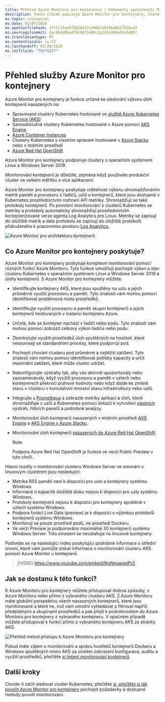 ```yaml
---
title: Přehled Azure Monitoru pro kontejnery | Dokumenty společnosti Microsoft
description: Tento článek popisuje Azure Monitor pro kontejnery, které monitoruje řešení AKS Container Insights a hodnotu, kterou poskytuje sledováním stavu clusterů AKS a instancí kontejnerů v Azure.
ms.topic: conceptual
ms.date: 01/07/2020
ms.openlocfilehash: 3ff2c35ae9f5838447ce90e2a020649427920a43
ms.sourcegitcommit: 2ec4b3d0bad7dc0071400c2a2264399e4fe34897
ms.translationtype: MT
ms.contentlocale: cs-CZ
ms.lasthandoff: 03/28/2020
ms.locfileid: "79275227"
---
```

# <a name="azure-monitor-for-containers-overview"></a>Přehled služby Azure Monitor pro kontejnery

Azure Monitor pro kontejnery je funkce určená ke sledování výkonu úloh kontejnerů nasazených na:

- Spravované clustery Kubernetes hostované ve [službě Azure Kubernetes Service (AKS)](../../aks/intro-kubernetes.md)
- Samoobslužné clustery Kubernetes hostované v Azure pomocí [AKS Engine](https://github.com/Azure/aks-engine)
- [Azure Container Instances](../../container-instances/container-instances-overview.md)
- Clustery Kubernetes s vlastním spravem hostované v [Azure Stacku](https://docs.microsoft.com/azure-stack/user/azure-stack-kubernetes-aks-engine-overview?view=azs-1910) nebo v místním prostředí
- [Azure Red Hat OpenShift](../../openshift/intro-openshift.md)

Azure Monitor pro kontejnery podporuje clustery s operačním systémem Linux a Windows Server 2019. 

Monitorování kontejnerů je důležité, zejména když používáte produkční cluster ve velkém měřítku s více aplikacemi.

Azure Monitor pro kontejnery poskytuje viditelnost výkonu shromažďováním metrik paměti a procesoru z řadičů, uzlů a kontejnerů, které jsou dostupné v Kubernetes prostřednictvím rozhraní API metriky. Shromažďují se také protokoly kontejnerů.  Po povolení monitorování z clusterů Kubernetes se metriky a protokoly automaticky shromažďují prostřednictvím kontejnerizované verze agenta Log Analytics pro Linux. Metriky se zapisují do úložiště metrik a data protokolu se zapisují do úložiště protokolů přidruženého k pracovnímu prostoru [Log Analytics.](../log-query/log-query-overview.md) 

![Azure Monitor pro architekturu kontejnerů](./media/container-insights-overview/azmon-containers-architecture-01.png)
 
## <a name="what-does-azure-monitor-for-containers-provide"></a>Co Azure Monitor pro kontejnery poskytuje?

Azure Monitor pro kontejnery poskytuje komplexní monitorování pomocí různých funkcí Azure Monitoru. Tyto funkce umožňují pochopit výkon a stav clusteru Kubernetes s operačním systémem Linux a Windows Server 2019 a úlohy kontejnerů. S Azure Monitor pro kontejnery můžete:

* Identifikujte kontejnery AKS, které jsou spuštěny na uzlu a jejich průměrné využití procesoru a paměti. Tyto znalosti vám mohou pomoci identifikovat problémová místa prostředků.
* Identifikujte využití procesoru a paměti skupin kontejnerů a jejich kontejnerů hostovaných v instanci kontejneru Azure.  
* Určete, kde se kontejner nachází v řadiči nebo podu. Tyto znalosti vám mohou pomoci zobrazit celkový výkon řadiče nebo podu. 
* Zkontrolujte využití prostředků úloh spuštěných na hostiteli, které nesouvisejí se standardními procesy, které podporují pod.
* Pochopit chování clusteru pod průměrné a nejtěžší zatížení. Tyto znalosti vám mohou pomoci identifikovat potřeby kapacity a určit maximální zatížení, které může cluster udržet. 
* Nakonfigurujte výstrahy tak, aby vás aktivně upozorňovaly nebo zaznamenávaly, když využití procesoru a paměti v uzlech nebo kontejnerech překročí prahové hodnoty nebo když dojde ke změně stavu v clusteru v kumulativní mnoství stavu infrastruktury nebo uzlů.
* Integrujte s [Prometheus](https://prometheus.io/docs/introduction/overview/) a zobrazte metriky aplikací a úloh, které shromažďuje z uzlů a Kubernetes pomocí dotazů k vytvoření [vlastních](container-insights-log-search.md) výstrah, řídicích panelů a podrobné analýzy.
* Monitorování úloh kontejnerů nasazených v místním prostředí [AKS Engine](https://github.com/Azure/aks-engine) a [AKS Engine v Azure Stacku](https://docs.microsoft.com/azure-stack/user/azure-stack-kubernetes-aks-engine-overview?view=azs-1908).
* Monitorování úloh kontejnerů [nasazených do Azure Red Hat OpenShift](../../openshift/intro-openshift.md).

    >[!NOTE]
    >Podpora Azure Red Hat OpenShift je funkce ve verzi Public Preview v tuto chvíli.
    >

Hlavní rozdíly v monitorování clusteru Windows Server ve srovnání s linuxovým clusterem jsou následující:

- Metrika RSS paměti není k dispozici pro uzel a kontejnery systému Windows.
- Informace o kapacitě úložiště disku nejsou k dispozici pro uzly systému Windows.
- Protokoly kontejnerů nejsou k dispozici pro kontejnery spuštěné v uzlech systému Windows.
- Podpora funkcí Live Data (preview) je k dispozici s výjimkou protokolů kontejnerů systému Windows.
- Monitorují se pouze prostředí podů, ne prostředí Dockeru.
- Ve verzi Preview je podporováno maximálně 30 kontejnerů systému Windows Server. Toto omezení se nevztahuje na linuxové kontejnery. 

Podívejte se na následující video poskytující podrobné informace o střední úrovni, které vám pomůže získat informace o monitorování clusteru AKS pomocí Azure Monitor u kontejnerů.

> [!VIDEO https://www.youtube.com/embed/RjsNmapggPU]

## <a name="how-do-i-access-this-feature"></a>Jak se dostanu k této funkci?

K Azure Monitoru pro kontejnery můžete přistupovat dvěma způsoby, z Azure Monitoru nebo přímo z vybraného clusteru AKS. Z Azure Monitoru máte globální perspektivu všech nasazených kontejnerů, které jsou monitorované a které ne, což vám umožní vyhledávat a filtrovat napříč předplatnými a skupinami prostředků a pak přejít k podrobnostem do Azure Monitoru pro kontejnery z vybraného kontejneru.  V opačném případě můžete přistupovat k funkci přímo z vybraného kontejneru AKS ze stránky AKS.  

![Přehled metod přístupu k Azure Monitoru pro kontejnery](./media/container-insights-overview/azmon-containers-experience.png)

Pokud máte zájem o monitorování a správu hostitelů kontejnerů Dockeru a Windows spuštěných mimo AKS za účelem zobrazení konfigurace, auditu a využití prostředků, přečtěte [si řešení monitorování kontejnerů](../../azure-monitor/insights/containers.md).

## <a name="next-steps"></a>Další kroky

Chcete-li začít sledovat cluster Kubernetes, přečtěte [si, přečtěte si jak povolit Azure Monitor pro kontejnery](container-insights-onboard.md) pochopit požadavky a dostupné metody povolit monitorování. 
